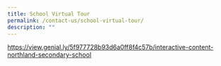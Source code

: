 ```yaml
---
title: School Virtual Tour
permalink: /contact-us/school-virtual-tour/
description: ""
---
```

https://view.genial.ly/5f977728b93d6a0ff8f4c57b/interactive-content-northland-secondary-school